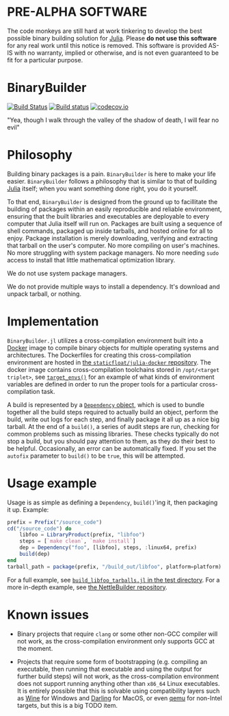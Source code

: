 # PRE-ALPHA SOFTWARE

The code monkeys are still hard at work tinkering to develop the best possible binary building solution for [Julia](https://julialang.org). Please **do not use this software** for any real work until this notice is removed.  This software is provided AS-IS with no warranty, implied or otherwise, and is not even guaranteed to be fit for a particular purpose.

# BinaryBuilder

[![Build Status](https://travis-ci.org/JuliaPackaging/BinaryBuilder.jl.svg?branch=master)](https://travis-ci.org/JuliaPackaging/BinaryBuilder.jl)  [![Build status](https://ci.appveyor.com/api/projects/status/feqn75vl4k5ia6nj?svg=true)](https://ci.appveyor.com/project/JuliaPackaging/binarybuilder-jl)  [![codecov.io](http://codecov.io/github/JuliaPackaging/BinaryBuilder.jl/coverage.svg?branch=master)](http://codecov.io/github/JuliaPackaging/BinaryBuilder.jl?branch=master)

"Yea, though I walk through the valley of the shadow of death, I will fear no evil"

# Philosophy

Building binary packages is a pain.  `BinaryBuilder` is here to make your life easier.  `BinaryBuilder` follows a philosophy that is similar to that of building [Julia](https://julialang.org) itself; when you want something done right, you do it yourself.

To that end, `BinaryBuilder` is designed from the ground up to facillitate the building of packages within an easily reproducible and reliable environment, ensuring that the built libraries and executables are deployable to every computer that Julia itself will run on.  Packages are built using a sequence of shell commands, packaged up inside tarballs, and hosted online for all to enjoy.  Package installation is merely downloading, verifying and extracting that tarball on the user's computer.  No more compiling on user's machines.  No more struggling with system package managers.  No more needing `sudo` access to install that little mathematical optimization library.

We do not use system package managers.

We do not provide multiple ways to install a dependency.  It's download and unpack tarball, or nothing.

# Implementation

`BinaryBuilder.jl` utilizes a cross-compilation environment built into a [Docker](https://www.docker.com) image to compile binary objects for multiple operating systems and architectures.  The Dockerfiles for creating this cross-compilation environment are hosted in [the `staticfloat/julia-docker` repository](https://github.com/staticfloat/julia-docker/blob/master/crossbuild/crossbuild-x64.harbor).  The docker image contains cross-compilation toolchains stored in `/opt/<target triplet>`, see [`target_envs()`](https://github.com/JuliaPackaging/BinaryBuilder.jl/blob/76a3073753bd017aaf522ed068ea29418f1059c0/src/DockerRunner.jl#L108-L133) for an example of what kinds of environment variables are defined in order to run the proper tools for a particular cross-compilation task.

A build is represented by a [`Dependency` object](https://github.com/JuliaPackaging/BinaryBuilder.jl/blob/76a3073753bd017aaf522ed068ea29418f1059c0/src/Dependency.jl#L17-L36), which is used to bundle together all the build steps required to actually build an object, perform the build, write out logs for each step, and finally package it all up as a nice big tarball.  At the end of a `build()`, a series of audit steps are run, checking for common problems such as missing libraries.  These checks typically do not stop a build, but you should pay attention to them, as they do their best to be helpful.  Occasionally, an error can be automatically fixed.  If you set the `autofix` parameter to `build()` to be `true`, this will be attempted.

# Usage example

Usage is as simple as defining a `Dependency`, `build()`'ing it, then packaging it up.  Example:

```julia
prefix = Prefix("/source_code")
cd("/source_code") do
    libfoo = LibraryProduct(prefix, "libfoo")
    steps = [`make clean`, `make install`]
    dep = Dependency("foo", [libfoo], steps, :linux64, prefix)
    build(dep)
end
tarball_path = package(prefix, "/build_out/libfoo", platform=platform)
```

For a full example, see [`build_libfoo_tarballs.jl` in the test directory](test/build_libfoo_tarballs.jl).  For a more in-depth example, see [the NettleBuilder repository](https://github.com/staticfloat/NettleBuilder).

# Known issues

* Binary projects that require `clang` or some other non-GCC compiler will not work, as the cross-compilation environment only supports GCC at the moment.

* Projects that require some form of bootstrapping (e.g. compiling an executable, then running that executable and using the output for further build steps) will not work, as the cross-compilation environment does not support running anything other than `x86_64` Linux executables.  It is entirely possible that this is solvable using compatibility layers such as [Wine](https://www.winehq.org/) for Windows and [Darling](http://darlinghq.org/) for MacOS, or even [qemu](https://www.qemu.org/) for non-Intel targets, but this is a big TODO item.